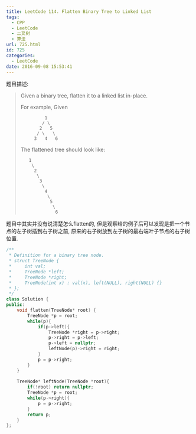 ```yaml
---
title: LeetCode 114. Flatten Binary Tree to Linked List
tags:
  - CPP
  - LeetCode
  - 二叉树
  - 算法
url: 725.html
id: 725
categories:
  - LeetCode
date: 2016-09-08 15:53:41
---
```

题目描述:

> Given a binary tree, flatten it to a linked list in-place.
>
> For example,
> Given
>
> ```
>          1
>         / \
>        2   5
>       / \   \
>      3   4   6
>
> ```
>
> The flattened tree should look like:
>
> ```
>    1
>     \
>      2
>       \
>        3
>         \
>          4
>           \
>            5
>             \
>              6
> ```

题目中其实并没有说清楚怎么flatten的, 但是观察给的例子后可以发现是把一个节点的左子树插到右子树之前, 原来的右子树放到左子树的最右端叶子节点的右子树位置.

```cpp
/**
 * Definition for a binary tree node.
 * struct TreeNode {
 *     int val;
 *     TreeNode *left;
 *     TreeNode *right;
 *     TreeNode(int x) : val(x), left(NULL), right(NULL) {}
 * };
 */
class Solution {
public:
    void flatten(TreeNode* root) {
        TreeNode *p = root;
        while(p){
            if(p->left){
                TreeNode *right = p->right;
                p->right = p->left;
                p->left = nullptr;
                leftNode(p)->right = right;
            }
            p = p->right;
        }
    }
    
    TreeNode* leftNode(TreeNode *root){
        if(!root) return nullptr;
        TreeNode *p = root;
        while(p->right){
            p = p->right;
        }
        return p;
    }
};
```

